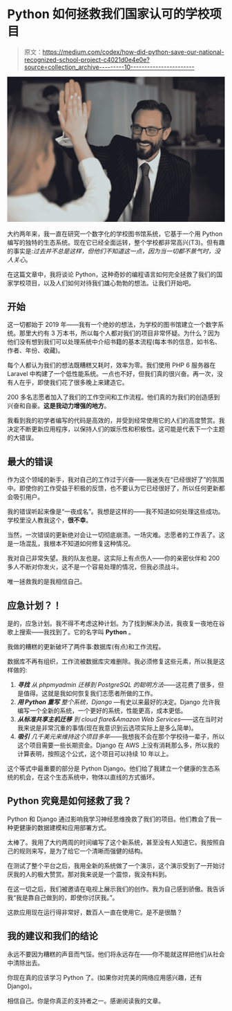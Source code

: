 # Python 如何拯救我们国家认可的学校项目

> 原文：<https://medium.com/codex/how-did-python-save-our-national-recognized-school-project-c4021d0e4e0e?source=collection_archive---------10----------------------->

![](img/134792cda677ce8584f272825686aa88.png)

大约两年来，我一直在研究一个数字化的学校图书馆系统，它基于一个用 Python 编写的独特的生态系统。现在它已经全面运转，整个学校都非常高兴(T3)。但有趣的事实是:*过去并不总是这样，但他们不知道这一点，因为当一切都不景气时，没人关心*。

在这篇文章中，我将谈论 Python，这种奇妙的编程语言如何完全拯救了我们的国家学校项目，以及人们如何对待我们雄心勃勃的想法。让我们开始吧。

## 开始

这一切都始于 2019 年——我有一个绝妙的想法，为学校的图书馆建立一个数字系统。那里大约有 3 万本书，所以每个人都对我们的项目非常怀疑。为什么？因为他们没有想到我们可以处理系统中介绍书籍的基本流程(每本书的信息，如书名、作者、年份、收藏)。

每个人都认为我们的想法既糟糕又耗时，效率为零。我们使用 PHP 6 服务器在 Laravel 中构建了一个低性能系统。一点也不好，但我们真的很兴奋。再一次，没有人在乎，即使我们花了很多晚上来建造它。

200 多名志愿者加入了我们的工作空间和工作流程。他们真的为我们的创造感到兴奋和自豪。**这是我动力增强的地方**。

我看到我的初学者编写的代码是高效的，并受到经常使用它的人们的高度赞赏。我决定不断更新应用程序，以保持人们的娱乐性和积极性。这可能是代表下一个主题的大错误。

## 最大的错误

作为这个领域的新手，我对自己的工作过于兴奋——我迷失在“已经很好了”的氛围中。即使你的工作受益于积极的反馈，也不要认为它已经很好了，所以任何更新都会吸引用户。

我的错误听起来像是“一夜成名”。我想是这样的——我不知道如何处理这些成功。学校里没人教我这个，**很不幸**。

当然，一次错误的更新绝对会让一切彻底崩溃。一场灾难。志愿者的工作丢了。这是一场混乱，我根本不知道如何修复这种情况。

我对自己非常失望。我的队友也是。这实际上有点伤人——你的亲密伙伴和 200 多人不断对你发火，这不是一个容易处理的情况，但我必须战斗。

唯一拯救我的是我相信自己。

## 应急计划？！

是的，应急计划。我不得不考虑这种计划。为了找到解决办法，我夜复一夜地在谷歌上搜索——我找到了。它的名字叫 **Python** 。

我做的糟糕的更新破坏了两件事:数据库(有点)和工作流程。

数据库不再有组织，工作流被数据库灾难删除。我必须修复这些元素，所以我是这样做的:

1.  ***寻找*** *从 phpmyadmin 迁移到 PostgreSQL 的聪明方法*——这花费了很多，但是值得。这就是我如何恢复我们志愿者所做的工作。
2.  ***用 Python 重写*** *整个系统，Django* —有史以来最好的决定。Django 允许我编写一个全新的系统，一个更好的系统，性能更高，成本更低。
3.  ***从标准共享主机迁移*** *到 cloud flare&Amazon Web Services*——这在当时对我来说是非常沉重的事情(现在我意识到云选项实际上是多么简单)。
4.  ***吸引*** *几千美元来维持这个项目多年*——我想我不会在那个学校待一辈子，所以这个项目需要一些长期资金。Django 在 AWS 上没有消耗那么多，所以我的计算表明，按照这个公式，这个项目可以持续 10 年以上。

这个等式中最重要的部分是 Python Django。他们给了我建立一个健康的生态系统的机会，在这个生态系统中，物体以直线的方式循环。

## Python 究竟是如何拯救了我？

Python 和 Django 通过影响我学习神经思维挽救了我们的项目。他们教会了我一种更健康的数据建模和应用部署方式。

太棒了。我用了大约两周的时间编写了这个新系统，甚至没有人知道它。我按照自己的规则来写，是为了给它一个清晰而强健的结构。

在测试了整个平台之后，我用全新的系统做了一个演示，这个演示受到了一开始讨厌我的人的极大赞赏。那对我来说是一个震惊，我没有料到。

在这一切之后，我们被邀请在电视上展示我们的创作。我为自己感到骄傲。我告诉我“我是靠自己做到的，即使你讨厌我。”。

这款应用现在运行得非常好，数百人一直在使用它。是不是很酷？

## 我的建议和我们的结论

永远不要因为糟糕的声音而气馁。他们将永远存在——你不能就这样把他们从社会中清除出去。

你现在真的应该学习 Python 了。(如果你对完美的网络应用感兴趣，还有 Django)。

相信自己。你是你真正的支持者之一。感谢阅读我的文章。